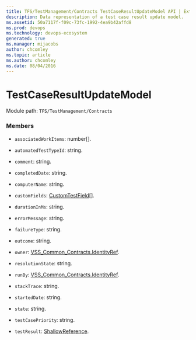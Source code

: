 ```yaml
---
title: TFS/TestManagement/Contracts TestCaseResultUpdateModel API | Extensions for Azure DevOps Services
description: Data representation of a test case result update model.
ms.assetid: 50a7117f-f09c-73fc-1992-4ea9b42affd8
ms.prod: devops
ms.technology: devops-ecosystem
generated: true
ms.manager: mijacobs
author: chcomley
ms.topic: article
ms.author: chcomley
ms.date: 08/04/2016
---
```


# TestCaseResultUpdateModel

Module path: `TFS/TestManagement/Contracts`


### Members

* `associatedWorkItems`: number[]. 

* `automatedTestTypeId`: string. 

* `comment`: string. 

* `completedDate`: string. 

* `computerName`: string. 

* `customFields`: [CustomTestField](../../../TFS/TestManagement/Contracts/CustomTestField.md)[]. 

* `durationInMs`: string. 

* `errorMessage`: string. 

* `failureType`: string. 

* `outcome`: string. 

* `owner`: [VSS_Common_Contracts.IdentityRef](../../../VSS/WebApi/Contracts/IdentityRef.md). 

* `resolutionState`: string. 

* `runBy`: [VSS_Common_Contracts.IdentityRef](../../../VSS/WebApi/Contracts/IdentityRef.md). 

* `stackTrace`: string. 

* `startedDate`: string. 

* `state`: string. 

* `testCasePriority`: string. 

* `testResult`: [ShallowReference](../../../TFS/TestManagement/Contracts/ShallowReference.md). 

